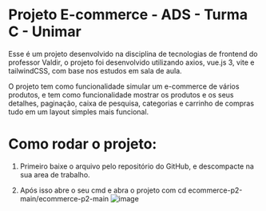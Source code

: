 # Projeto E-commerce - ADS - Turma C - Unimar

Esse é um projeto desenvolvido na disciplina de tecnologias de frontend do professor Valdir, o projeto foi desenvolvido utilizando axios, vue.js 3, vite e tailwindCSS, com base nos estudos em sala de aula.

O projeto tem como funcionalidade simular um e-commerce de vários produtos, e tem como funcionalidade mostrar os produtos e os seus detalhes, paginação, caixa de pesquisa, categorias e carrinho de compras tudo em um layout simples mais funcional.

# Como rodar o projeto:

1. Primeiro baixe o arquivo pelo repositório do GitHub, e descompacte na sua area de trabalho.

2. Após isso abre o seu cmd e abra o projeto com cd ecommerce-p2-main/ecommerce-p2-main
   ![image](https://github.com/user-attachments/assets/1e8a0229-f44a-43b1-8507-9eb96deab3ba)

